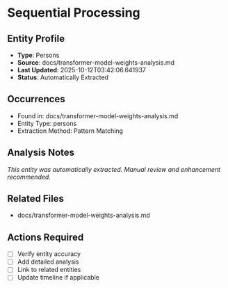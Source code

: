 # Sequential Processing

## Entity Profile
- **Type**: Persons
- **Source**: docs/transformer-model-weights-analysis.md
- **Last Updated**: 2025-10-12T03:42:06.641937
- **Status**: Automatically Extracted

## Occurrences
- Found in: docs/transformer-model-weights-analysis.md
- Entity Type: persons
- Extraction Method: Pattern Matching

## Analysis Notes
*This entity was automatically extracted. Manual review and enhancement recommended.*

## Related Files
- docs/transformer-model-weights-analysis.md

## Actions Required
- [ ] Verify entity accuracy
- [ ] Add detailed analysis
- [ ] Link to related entities
- [ ] Update timeline if applicable
